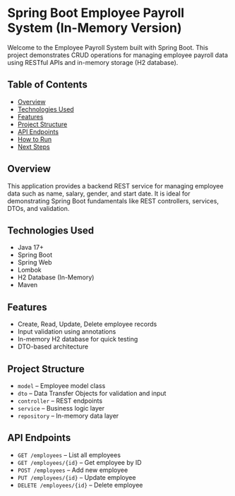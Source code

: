 # Spring Boot Employee Payroll System (In-Memory Version)

Welcome to the Employee Payroll System built with Spring Boot. This project demonstrates CRUD operations for managing employee payroll data using RESTful APIs and in-memory storage (H2 database).

## Table of Contents

- [Overview](#overview)
- [Technologies Used](#technologies-used)
- [Features](#features)
- [Project Structure](#project-structure)
- [API Endpoints](#api-endpoints)
- [How to Run](#how-to-run)
- [Next Steps](#next-steps)

## Overview

This application provides a backend REST service for managing employee data such as name, salary, gender, and start date. It is ideal for demonstrating Spring Boot fundamentals like REST controllers, services, DTOs, and validation.

## Technologies Used

- Java 17+
- Spring Boot
- Spring Web
- Lombok
- H2 Database (In-Memory)
- Maven

## Features

- Create, Read, Update, Delete employee records
- Input validation using annotations
- In-memory H2 database for quick testing
- DTO-based architecture

## Project Structure

- `model` – Employee model class  
- `dto` – Data Transfer Objects for validation and input
- `controller` – REST endpoints
- `service` – Business logic layer
- `repository` – In-memory data layer

## API Endpoints

- `GET /employees` – List all employees  
- `GET /employees/{id}` – Get employee by ID  
- `POST /employees` – Add new employee  
- `PUT /employees/{id}` – Update employee  
- `DELETE /employees/{id}` – Delete employee  
